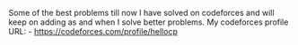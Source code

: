 Some of the best problems till now I have solved on codeforces and will keep on adding as and when I solve better problems.
My codeforces profile URL: - https://codeforces.com/profile/hellocp
